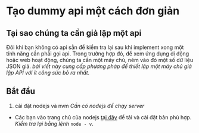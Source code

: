 # Tạo dummy api một cách đơn giản
## Tại sao chúng ta cần giả lập một api
Đôi khi bạn không có api sẳn để kiểm tra lại sau khi implement xong một tính năng cần phải gọi api. Trong trường hợp đó, để xem ứng dụng di động hoặc web hoạt động, chúng ta cần một máy chủ, ném vào đó một số dữ liệu JSON giả.
*bài viết này cung cấp phương pháp để thiết lập một máy chủ giả lập API với ít công sức bỏ ra nhất.*  
## Bắt đầu
1. cài đặt nodejs và nvm
*Cần có nodejs để chạy server*
- Các bạn vào trang chủ của nodejs [tại đây](https://nodejs.org/en/) để tải và cài đặt bản phù hợp.
*Kiểm tra lại bằng lệnh*
`node - v`.
